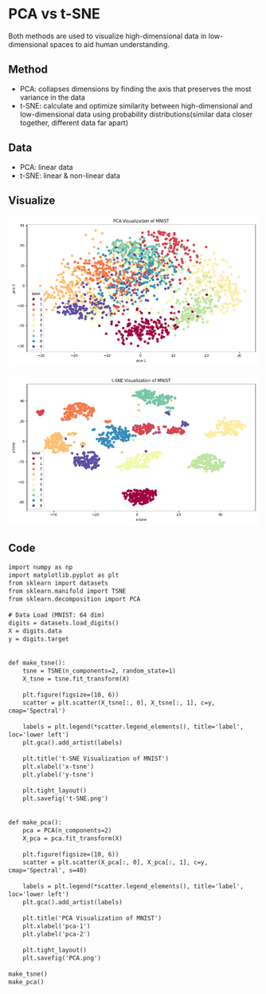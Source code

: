 # PCA vs t-SNE

Both methods are used to visualize high-dimensional data in low-dimensional spaces to aid human understanding.

## Method
- PCA: collapses dimensions by finding the axis that preserves the most variance in the data
- t-SNE: calculate and optimize similarity between high-dimensional and low-dimensional data using probability distributions(similar data closer together, different data far apart)

## Data
- PCA: linear data
- t-SNE: linear & non-linear data

## Visualize
![](../asset/visualize/PCA.png)

![](../asset/visualize/t-SNE.png)

## Code
```
import numpy as np
import matplotlib.pyplot as plt
from sklearn import datasets
from sklearn.manifold import TSNE
from sklearn.decomposition import PCA

# Data Load (MNIST: 64 dim)
digits = datasets.load_digits()
X = digits.data
y = digits.target


def make_tsne():
    tsne = TSNE(n_components=2, random_state=1)
    X_tsne = tsne.fit_transform(X)

    plt.figure(figsize=(10, 6))
    scatter = plt.scatter(X_tsne[:, 0], X_tsne[:, 1], c=y, cmap='Spectral')

    labels = plt.legend(*scatter.legend_elements(), title='label', loc='lower left')
    plt.gca().add_artist(labels)

    plt.title('t-SNE Visualization of MNIST')
    plt.xlabel('x-tsne')
    plt.ylabel('y-tsne')

    plt.tight_layout()
    plt.savefig('t-SNE.png')


def make_pca():
    pca = PCA(n_components=2)
    X_pca = pca.fit_transform(X)

    plt.figure(figsize=(10, 6))
    scatter = plt.scatter(X_pca[:, 0], X_pca[:, 1], c=y, cmap='Spectral', s=40)

    labels = plt.legend(*scatter.legend_elements(), title='label', loc='lower left')
    plt.gca().add_artist(labels)

    plt.title('PCA Visualization of MNIST')
    plt.xlabel('pca-1')
    plt.ylabel('pca-2')

    plt.tight_layout()
    plt.savefig('PCA.png')

make_tsne()
make_pca()
```
